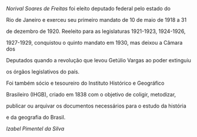 

*Norival Soares de Freitas* foi eleito deputado federal pelo estado do

Rio de Janeiro e exerceu seu primeiro mandato de 10 de maio de 1918 a 31

de dezembro de 1920. Reeleito para as legislaturas 1921-1923, 1924-1926,

1927-1929, conquistou o quinto mandato em 1930, mas deixou a Câmara dos

Deputados quando a revolução que levou Getúlio Vargas ao poder extinguiu

os órgãos legislativos do país.



Foi também sócio e tesoureiro do Instituto Histórico e Geográfico

Brasileiro (IHGB), criado em 1838 com o objetivo de coligir, metodizar,

publicar ou arquivar os documentos necessários para o estudo da história

e da geografia do Brasil.



*Izabel Pimentel da Silva*



